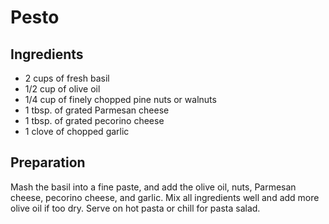 # Pesto

## Ingredients

* 2 cups of fresh basil
* 1/2 cup of olive oil
* 1/4 cup of finely chopped pine nuts or walnuts
* 1 tbsp. of grated Parmesan cheese
* 1 tbsp. of grated pecorino cheese
* 1 clove of chopped garlic

## Preparation

Mash the basil into a fine paste, and add the olive oil, nuts, Parmesan cheese, pecorino cheese, and garlic. Mix all ingredients well and add more olive oil if too dry. Serve on hot pasta or chill for pasta salad.